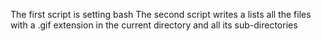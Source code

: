 The first script is setting bash
The second script writes a lists all the files with a .gif extension in the current directory and all its sub-directories
